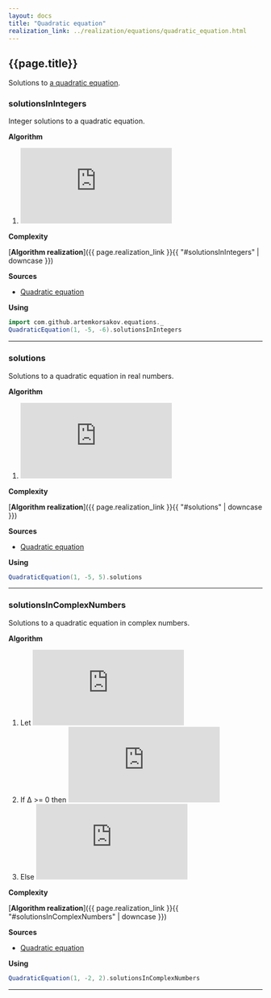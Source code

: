```yaml
---
layout: docs
title: "Quadratic equation"
realization_link: ../realization/equations/quadratic_equation.html
---
```


## {{page.title}}

Solutions to [a quadratic equation](https://en.wikipedia.org/wiki/Quadratic_equation).

### solutionsInIntegers
Integer solutions to a quadratic equation.

**Algorithm**
1. ![formula](http://latex.codecogs.com/svg.latex?x=%7B%5Cfrac%20%7B-b%5Cpm%20%7B%5Csqrt%20%7Bb%5E%7B2%7D-4ac%7D%7D%7D%7B2a%7D%7D)

**Complexity**
     
[**Algorithm realization**]({{ page.realization_link }}{{ "#solutionsInIntegers" | downcase }})

**Sources** 
- [Quadratic equation](https://en.wikipedia.org/wiki/Quadratic_equation)

**Using**
```scala mdoc
import com.github.artemkorsakov.equations._
QuadraticEquation(1, -5, -6).solutionsInIntegers
```

---

### solutions
Solutions to a quadratic equation in real numbers.

**Algorithm**
1. ![formula](http://latex.codecogs.com/svg.latex?x=%7B%5Cfrac%20%7B-b%5Cpm%20%7B%5Csqrt%20%7Bb%5E%7B2%7D-4ac%7D%7D%7D%7B2a%7D%7D)

**Complexity**
     
[**Algorithm realization**]({{ page.realization_link }}{{ "#solutions" | downcase }})

**Sources** 
- [Quadratic equation](https://en.wikipedia.org/wiki/Quadratic_equation)

**Using**
```scala mdoc
QuadraticEquation(1, -5, 5).solutions
```

---

### solutionsInComplexNumbers
Solutions to a quadratic equation in complex numbers.

**Algorithm**
1. Let ![formula](http://latex.codecogs.com/svg.latex?%5CDelta%20=%20b%5E2%20-%204ac.)
2. If &#916; >= 0 then ![formula](http://latex.codecogs.com/svg.latex?x=%7B%5Cfrac%20%7B-b%5Cpm%20%7B%5Csqrt%20%7Bb%5E%7B2%7D-4ac%7D%7D%7D%7B2a%7D%7D)
3. Else ![formula](http://latex.codecogs.com/svg.latex?-%7B%5Cfrac%20%7Bb%7D%7B2a%7D%7D%20%5Cpm%20i%7B%5Cfrac%20%7B%5Csqrt%20%7B-%5CDelta%7D%7D%7B2a%7D%7D%5Cquad)

**Complexity**
     
[**Algorithm realization**]({{ page.realization_link }}{{ "#solutionsInComplexNumbers" | downcase }})

**Sources** 
- [Quadratic equation](https://en.wikipedia.org/wiki/Quadratic_equation)

**Using**
```scala mdoc
QuadraticEquation(1, -2, 2).solutionsInComplexNumbers
```

---
